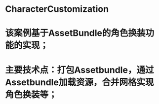 # CharacterCustomization
# 该案例基于AssetBundle的角色换装功能的实现；
# 主要技术点：打包Assetbundle，通过Assetbundle加载资源，合并网格实现角色换装等；
